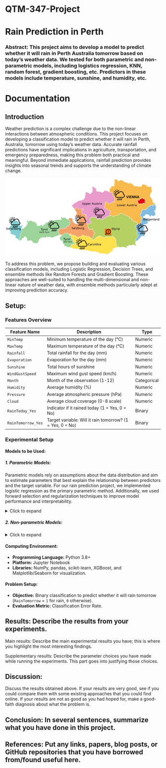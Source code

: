 # QTM-347-Project
# Rain Prediction in Perth

### Abstract: This project aims to develop a model to predict whether it will rain in Perth Australia tomorrow based on today’s weather data. We tested for both parametric and non-parametric models, including logistics regression, KNN, random forest, gradient boosting, etc. Predictors in these models include temperature, sunshine, and humidity, etc.

# Documentation

## Introduction

Weather prediction is a complex challenge due to the non-linear interactions between atmospheric conditions. This project focuses on developing a classification model to predict whether it will rain in Perth, Australia, tomorrow using today’s weather data. Accurate rainfall predictions have significant implications in agriculture, transportation, and emergency preparedness, making this problem both practical and meaningful. Beyond immediate applications, rainfall prediction provides insights into seasonal trends and supports the understanding of climate change.

![Figure 1](https://raw.githubusercontent.com/Kev1nTang/QTM-347-Project/main/Figure/Figure%201.png)

To address this problem, we propose building and evaluating various classification models, including Logistic Regression, Decision Trees, and ensemble methods like Random Forests and Gradient Boosting. These approaches are well-suited to handling the multi-dimensional and non-linear nature of weather data, with ensemble methods particularly adept at improving prediction accuracy.

## Setup: 

### Features Overview

| **Feature Name**       | **Description**                                      | **Type**    |
|-------------------------|------------------------------------------------------|-------------|
| `MinTemp`              | Minimum temperature of the day (°C)                  | Numeric     |
| `MaxTemp`              | Maximum temperature of the day (°C)                  | Numeric     |
| `Rainfall`             | Total rainfall for the day (mm)                      | Numeric     |
| `Evaporation`          | Evaporation for the day (mm)                         | Numeric     |
| `Sunshine`             | Total hours of sunshine                              | Numeric     |
| `WindGustSpeed`        | Maximum wind gust speed (km/h)                       | Numeric     |
| `Month`                | Month of the observation (1-12)                      | Categorical |
| `Humidity`             | Average humidity (%)                                 | Numeric     |
| `Pressure`             | Average atmospheric pressure (hPa)                   | Numeric     |
| `Cloud`                | Average cloud coverage (0-8 scale)                   | Numeric     |
| `RainToday_Yes`        | Indicator if it rained today (1 = Yes, 0 = No)       | Binary      |
| `RainTomorrow_Yes`     | Target variable: Will it rain tomorrow? (1 = Yes, 0 = No) | Binary      |

### Experimental Setup

#### Models to be Used:
##### 1. **Parametric Models:**
Parametric models rely on assumptions about the data distribution and aim to estimate parameters that best explain the relationship between predictors and the target variable. For our rain prediction project, we implemented logistic regression as the primary parametric method. Additionally, we used forward selection and regularization techniques to improve model performance and interpretability.

<details>
  <summary>Click to expand</summary>

##### 1.1 **Logistic Regression:** 
Logistic regression is a statistical model used for binary classification problems. It estimates the probability of a binary outcome using a logistic function, making it ideal for predicting categorical variables like "rain" or "no rain."

<img width="614" alt="截屏2024-12-14 上午12 15 26" src="https://github.com/user-attachments/assets/6867c4c8-0a43-4722-80af-e6281d695a47" />

The misclassification error rate of 12.26% indicates that approximately 12 out of 100 predictions were incorrect. This is a good starting point, showing that the weather variables used are informative but could benefit from refinement.

##### 1.2 **Forward Selection:** 
Forward selection is a stepwise feature selection method that iteratively adds the most significant predictors to the model. It helps identify the best subset of features that contribute most to predicting the target variable.

<img width="752" alt="截屏2024-12-14 上午12 16 40" src="https://github.com/user-attachments/assets/23c57e04-17c1-471f-b925-235f07f1856c" />

<img width="612" alt="截屏2024-12-14 上午12 18 41" src="https://github.com/user-attachments/assets/54e7e42b-7a9d-4a34-b7af-cd9236b5df54" />

Forward selection selects the 7 most influential predictors based on their contribution to improving the model's log-likelihood. This refinement reduced the misclassification error rate to 11.64%, the best performance among parametric models. The chosen predictors provide the most information about rain likelihood. For instance, variables like humidity or pressure may dominate due to their direct physical connection to precipitation. A reduction of error rate from 12.26% to 11.64% indicates that including fewer but more relevant predictors improves model efficiency and accuracy.

##### 1.3 **Principal Component Analysis (PCA) / Partial Least Squares (PLS):** 
PCA is a dimensionality reduction technique that transforms the data into principal components, capturing the most variance in fewer dimensions. PLS, on the other hand, maximizes the covariance between predictors and the target variable, making it suitable for highly correlated features.

**PCA:**

<img width="739" alt="截屏2024-12-14 上午12 19 33" src="https://github.com/user-attachments/assets/6f3c342f-5876-4a64-8373-9a687ddd4c18" />

PCA transformed the predictors into 6 uncorrelated components while retaining as much variance as possible. The misclassification error rate remained at 11.95%, slightly worse than forward selection. PCA effectively addressed multicollinearity among predictors by transforming correlated variables into orthogonal components. However, due to the small number of predictors in our dataset, PCA was less impactful.

**PLS:**

<img width="751" alt="截屏2024-12-14 上午12 22 18" src="https://github.com/user-attachments/assets/585df337-10dc-48a8-92df-6c0fb17ba1f8" />

PLS selected 2 components by maximizing the covariance between predictors and the target variable. However, the misclassification error rate of 12.26% was identical to the full logistic regression model. Like PCA, PLS is more suitable for datasets with a higher number of predictors.

##### 1.4 **Ridge and Lasso Regression:** 
Ridge and Lasso are regularization techniques that add penalties to the regression model to reduce overfitting. Ridge minimizes the sum of squared coefficients, while Lasso encourages sparsity by shrinking coefficients of less important features to zero.

**Ridge:**

<img width="744" alt="截屏2024-12-14 上午12 24 13" src="https://github.com/user-attachments/assets/3bd68071-e29b-48e8-b8bf-d0ede4519372" />

The misclassification error rate of 11.95% indicates that this approach effectively stabilized the model but did not outperform forward selection. Ridge regression provides better generalization by shrinking large coefficients and retaining all predictors. While it controls overfitting, the inclusion of less relevant predictors can dilute the model’s predictive power.

**Lasso:**

<img width="750" alt="截屏2024-12-14 上午12 26 05" src="https://github.com/user-attachments/assets/bd9f0c0b-3e8d-4a1c-bff9-09b1a58351ea" />

Lasso regression model has a misclassification error rate of 12.42%, the highest among regularization techniques. Lasso’s feature selection is valuable for simplifying models in high-dimensional datasets. In this case, Lasso likely eliminated some predictors that contribute small but meaningful information, leading to a loss in predictive accuracy.

</details>

##### 2.  **Non-parametric Models:**

<details>
  <summary>Click to expand</summary>

##### 2.1 **K-Nearest Neighbors (KNN):**  
an instance-based learning algorithm that classifies a data point based on the majority class of its k-nearest neighbors. It is simple and effective for datasets with distinct clusters but may struggle with high-dimensional data.

##### 2.2 **Classification Trees:**  
partition data into subsets based on feature values, forming a tree-like structure. They are easy to interpret and effective for capturing non-linear relationships in the data.

##### 2.3 **Random Forest:**  
an ensemble learning method that builds multiple decision trees and combines their predictions for improved accuracy. It reduces overfitting and works well with complex datasets with many features.

##### 2.4 **Gradient Boosting:**  
a powerful ensemble method that builds trees sequentially, optimizing for errors made by previous trees. XGBoost, an implementation of Gradient Boosting, is known for its speed and high predictive performance, especially in structured data problems.

</details>

#### Computing Environment:
- **Programming Language:** Python 3.8+
- **Platform:** Jupyter Notebook
- **Libraries:** NumPy, pandas, scikit-learn, XGBoost, and Matplotlib/Seaborn for visualization.

#### Problem Setup:
- **Objective:** Binary classification to predict whether it will rain tomorrow (`RainTomorrow` = `1` for rain, `0` otherwise).
- **Evaluation Metric:** Classification Error Rate.

## Results: Describe the results from your experiments.

Main results: Describe the main experimental results you have; this is where you highlight the most interesting findings.

Supplementary results: Describe the parameter choices you have made while running the experiments. This part goes into justifying those choices.

## Discussion: 
Discuss the results obtained above. If your results are very good, see if you could compare them with some existing approaches that you could find online. If your results are not as good as you had hoped for, make a good-faith diagnosis about what the problem is.

## Conclusion: In several sentences, summarize what you have done in this project.

## References: Put any links, papers, blog posts, or GitHub repositories that you have borrowed from/found useful here.
